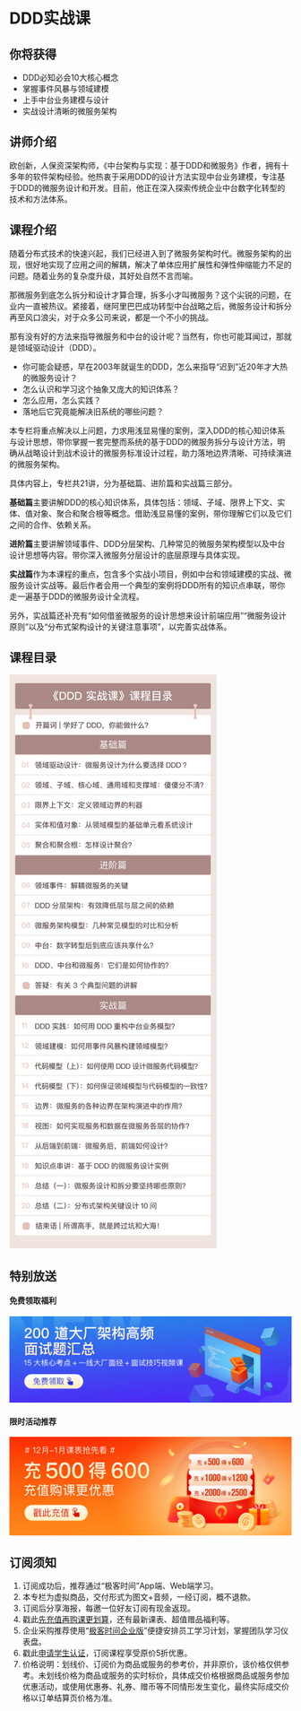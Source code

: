 # DDD实战课
  
## 你将获得

*   DDD必知必会10大核心概念
*   掌握事件风暴与领域建模
*   上手中台业务建模与设计
*   实战设计清晰的微服务架构

  

## 讲师介绍

欧创新，人保资深架构师，《中台架构与实现：基于DDD和微服务》作者，拥有十多年的软件架构经验。他热衷于采用DDD的设计方法实现中台业务建模，专注基于DDD的微服务设计和开发。目前，他正在深入探索传统企业中台数字化转型的技术和方法体系。

  

## 课程介绍

随着分布式技术的快速兴起，我们已经进入到了微服务架构时代。微服务架构的出现，很好地实现了应用之间的解耦，解决了单体应用扩展性和弹性伸缩能力不足的问题。随着业务的复杂度升级，其好处自然不言而喻。

那微服务到底怎么拆分和设计才算合理，拆多小才叫微服务？这个尖锐的问题，在业内一直被热议。紧接着，继阿里巴巴成功转型中台战略之后，微服务设计和拆分再至风口浪尖，对于众多公司来说，都是一个不小的挑战。

那有没有好的方法来指导微服务和中台的设计呢？当然有，你也可能耳闻过，那就是领域驱动设计（DDD）。

*   你可能会疑惑，早在2003年就诞生的DDD，怎么来指导“迟到”近20年才大热的微服务设计？
*   怎么认识和学习这个抽象又庞大的知识体系？
*   怎么应用，怎么实践？
*   落地后它究竟能解决旧系统的哪些问题？

本专栏将重点解决以上问题，力求用浅显易懂的案例，深入DDD的核心知识体系与设计思想，带你掌握一套完整而系统的基于DDD的微服务拆分与设计方法，明确从战略设计到战术设计的微服务标准设计过程，助力落地边界清晰、可持续演进的微服务架构。

具体内容上，专栏共21讲，分为基础篇、进阶篇和实战篇三部分。

**基础篇**主要讲解DDD的核心知识体系，具体包括：领域、子域、限界上下文、实体、值对象、聚合和聚合根等概念。借助浅显易懂的案例，带你理解它们以及它们之间的合作、依赖关系。

**进阶篇**主要讲解领域事件、DDD分层架构、几种常见的微服务架构模型以及中台设计思想等内容。带你深入微服务分层设计的底层原理与具体实现。

**实战篇**作为本课程的重点，包含多个实战小项目，例如中台和领域建模的实战、微服务设计实战等。最后作者会用一个典型的案例将DDD所有的知识点串联，带你走一遍基于DDD的微服务设计全流程。

另外，实战篇还补充有“如何借鉴微服务的设计思想来设计前端应用”“微服务设计原则”以及“分布式架构设计的关键注意事项”，以完善实战体系。

  

## 课程目录

![](assets/images/3c7264cb91ead783c7ec3094ce2add9c.jpg)

  

## 特别放送

#### 免费领取福利

[![](assets/images/3bdf677ae6490acb5f2899985e9337f4.jpg)](https://time.geekbang.org/article/455497)

#### 限时活动推荐

[![](assets/images/6720f5d50b4b38abbf867facdef728a0.png)](https://shop18793264.m.youzan.com/wscgoods/detail/2fmoej9krasag5p?dc_ps=2913145716543073286.200001)

  

## 订阅须知

1.  订阅成功后，推荐通过“极客时间”App端、Web端学习。
2.  本专栏为虚拟商品，交付形式为图文+音频，一经订阅，概不退款。
3.  订阅后分享海报，每邀一位好友订阅有现金返现。
4.  戳此[先充值再购课更划算](https://shop18793264.m.youzan.com/wscgoods/detail/366k8bbsnpjzcdp?dc_ps=3288312595060320259.200001)，还有最新课表、超值赠品福利等。
5.  企业采购推荐使用“[极客时间企业版](https://b.geekbang.org/?utm_source=geektime&utm_medium=columnintro&utm_campaign=newregister&gk_source=2021020901_gkcolumnintro_newregister)”便捷安排员工学习计划，掌握团队学习仪表盘。
6.  戳此[申请学生认证](https://promo.geekbang.org/activity/student-certificate?utm_source=geektime&utm_medium=caidanlan1)，订阅课程享受原价5折优惠。
7.  价格说明：划线价、订阅价为商品或服务的参考价，并非原价，该价格仅供参考。未划线价格为商品或服务的实时标价，具体成交价格根据商品或服务参加优惠活动，或使用优惠券、礼券、赠币等不同情形发生变化，最终实际成交价格以订单结算页价格为准。
